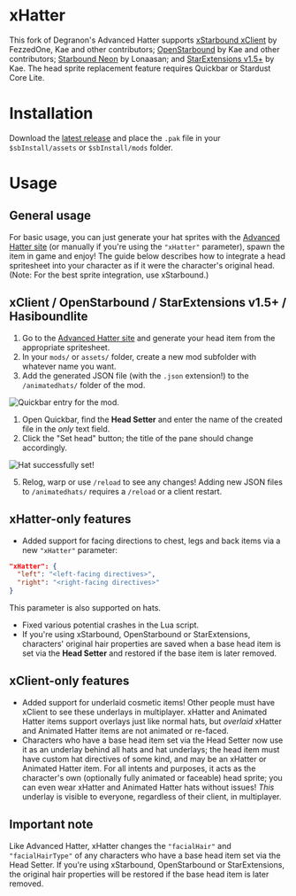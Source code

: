 # xHatter

This fork of Degranon's Advanced Hatter supports [xStarbound xClient](https://github.com/xStarbound/xStarbound) by FezzedOne, Kae and other contributors; [OpenStarbound](https://github.com/OpenStarbound/OpenStarbound) by Kae and other contributors; [Starbound Neon](https://github.com/Starbound-Neon/Neon) by Lonaasan; and [StarExtensions v1.5+](https://github.com/StarExtensions/StarExtensions) by Kae. The head sprite replacement feature requires Quickbar or Stardust Core Lite.

# Installation

Download the [latest release](https://github.com/KrashV/Starbound-AdvancedHatter/releases) and place the `.pak` file in your `$sbInstall/assets` or `$sbInstall/mods` folder.

# Usage

## General usage

For basic usage, you can just generate your hat sprites with the [Advanced Hatter site](https://krashv.github.io/Starbound-AdvancedHatter/) (or manually if you're using the `"xHatter"` parameter), spawn the item in game and enjoy! The guide below describes how to integrate a head spritesheet into your character as if it were the character's original head. (Note: For the best sprite integration, use xStarbound.)

## xClient / OpenStarbound / StarExtensions v1.5+ / Hasiboundlite

1. Go to the [Advanced Hatter site](https://krashv.github.io/Starbound-AdvancedHatter/) and generate your head item from the appropriate spritesheet.
2. In your `mods/` or `assets/` folder, create a new mod subfolder with whatever name you want.
3. Add the generated JSON file (with the `.json` extension!) to the `/animatedhats/` folder of the mod.

![Quickbar entry for the mod.](https://i.imgur.com/OHeXwZ8.png)

1. Open Quickbar, find the **Head Setter** and enter the name of the created file in the *only* text field.
2. Click the "Set head" button; the title of the pane should change accordingly.

![Hat successfully set!](https://i.imgur.com/pveXEvN.png)

5. Relog, warp or use `/reload` to see any changes! Adding new JSON files to `/animatedhats/` requires a `/reload` or a client restart.

## xHatter-only features

- Added support for facing directions to chest, legs and back items via a new `"xHatter"` parameter:
```json
"xHatter": {
  "left": "<left-facing directives>",
  "right": "<right-facing directives>"
}
```
  
  This parameter is also supported on hats.
- Fixed various potential crashes in the Lua script.
- If you're using xStarbound, OpenStarbound or StarExtensions, characters' original hair properties are saved when a base head item is set via the **Head Setter** and restored if the base item is later removed.

## xClient-only features

- Added support for underlaid cosmetic items! Other people must have xClient to see these underlays in multiplayer. xHatter and Animated Hatter items support overlays just like normal hats, but *overlaid* xHatter and Animated Hatter items are not animated or re-faced.
- Characters who have a base head item set via the Head Setter now use it as an underlay behind all hats and hat underlays; the head item must have custom hat directives of some kind, and may be an xHatter or Animated Hatter item. For all intents and purposes, it acts as the character's own (optionally fully animated or faceable) head sprite; you can even wear xHatter and Animated Hatter hats without issues! *This* underlay is visible to everyone, regardless of their client, in multiplayer.

## Important note

Like Advanced Hatter, xHatter changes the `"facialHair"` and `"facialHairType"` of any characters who have a base head item set via the Head Setter. If you're using xStarbound, OpenStarbound or StarExtensions, the original hair properties will be restored if the base head item is later removed.
